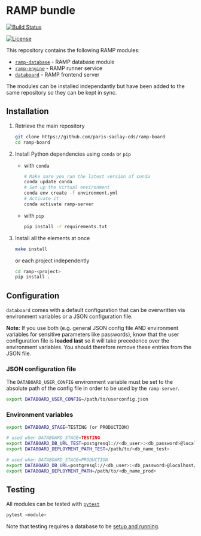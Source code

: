 # RAMP bundle

[![Build Status](https://travis-ci.com/paris-saclay-cds/ramp-board.svg?branch=master)](https://travis-ci.com/paris-saclay-cds/ramp-board)

[![License](https://img.shields.io/badge/License-BSD%203--Clause-blue.svg)](https://opensource.org/licenses/BSD-3-Clause)


This repository contains the following RAMP modules:

- [`ramp-database`](ramp-database/README.md) - RAMP database module
- [`ramp-engine`](ramp-engine/README.md) - RAMP runner service
- [`databoard`](databoard/README.md) - RAMP frontend server

The modules can be installed independantly but have been added to the same repository so they can be kept in sync.


Installation
------------

1. Retrieve the main repository

    ```bash
    git clone https://github.com/paris-saclay-cds/ramp-board
    cd ramp-board
    ```

2. Install Python dependencies using `conda` or `pip`

    - with `conda`

      ```bash
      # Make sure you run the latest version of conda
      conda update conda
      # Set up the virtual environment
      conda env create -f environment.yml
      # Activate it
      conda activate ramp-server
      ```

    - with `pip`

      ```bash
      pip install -r requirements.txt
      ```

3. Install all the elements at once
    
    ```bash
    make install
    ```
  
   or each project independently 

    ```bash
    cd ramp-<project>
    pip install .
    ```


Configuration
-------------

`databoard` comes with a default configuration that can be overwritten via environment variables or a JSON configuration file.

**Note:** If you use both (e.g. general JSON config file AND environment variables for sensitive parameters like passwords), know that the user configuration file is **loaded last** so it will take precedence over the environment variables. You should therefore remove these entries from the JSON file.

### JSON configuration file


The `DATABOARD_USER_CONFIG` environment variable must be set to the absolute path of the config file in order to be used by the `ramp-server`.

```bash
export DATABOARD_USER_CONFIG=/path/to/userconfig.json
```

### Environment variables

```bash
export DATABOARD_STAGE=TESTING (or PRODUCTION)

# used when DATABOARD_STAGE=TESTING
export DATABOARD_DB_URL_TEST=postgresql://<db_user>:<db_password>@localhost/<db_name_test>
export DATABOARD_DEPLOYMENT_PATH_TEST=/path/to/<db_name_test>

# used when DATABOARD_STAGE=PRODUCTION
export DATABOARD_DB_URL=postgresql://<db_user>:<db_password>@localhost/<db_name_prod>
export DATABOARD_DEPLOYMENT_PATH=/path/to/<db_name_prod>
```


Testing
-------

All modules can be tested with [`pytest`][pytest]

```bash
pytest <module>
```

Note that testing requires a database to be [setup and running][dbsetup].


[pytest]: https://docs.pytest.org/en/latest/
[dbsetup]: ramp-database/README.md#set-up-of-a-postgresql-database